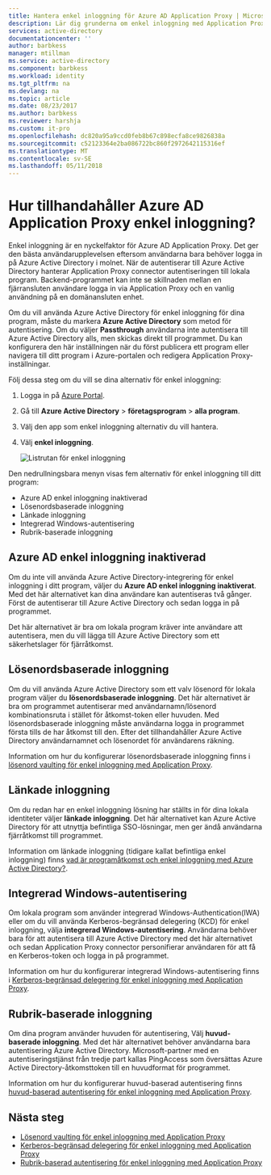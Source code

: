 ```yaml
---
title: Hantera enkel inloggning för Azure AD Application Proxy | Microsoft Docs
description: Lär dig grunderna om enkel inloggning med Application Proxy
services: active-directory
documentationcenter: ''
author: barbkess
manager: mtillman
ms.service: active-directory
ms.component: barbkess
ms.workload: identity
ms.tgt_pltfrm: na
ms.devlang: na
ms.topic: article
ms.date: 08/23/2017
ms.author: barbkess
ms.reviewer: harshja
ms.custom: it-pro
ms.openlocfilehash: dc820a95a9ccd0feb8b67c898ecfa8ce9826838a
ms.sourcegitcommit: c52123364e2ba086722bc860f2972642115316ef
ms.translationtype: MT
ms.contentlocale: sv-SE
ms.lasthandoff: 05/11/2018
---
```

# <a name="how-does-azure-ad-application-proxy-provide-single-sign-on"></a>Hur tillhandahåller Azure AD Application Proxy enkel inloggning?

Enkel inloggning är en nyckelfaktor för Azure AD Application Proxy.  Det ger den bästa användarupplevelsen eftersom användarna bara behöver logga in på Azure Active Directory i molnet. När de autentiserar till Azure Active Directory hanterar Application Proxy connector autentiseringen till lokala program. Backend-programmet kan inte se skillnaden mellan en fjärransluten användare logga in via Application Proxy och en vanlig användning på en domänansluten enhet. 

Om du vill använda Azure Active Directory för enkel inloggning för dina program, måste du markera **Azure Active Directory** som metod för autentisering. Om du väljer **Passthrough** användarna inte autentisera till Azure Active Directory alls, men skickas direkt till programmet. Du kan konfigurera den här inställningen när du först publicera ett program eller navigera till ditt program i Azure-portalen och redigera Application Proxy-inställningar. 

Följ dessa steg om du vill se dina alternativ för enkel inloggning:

1. Logga in på [Azure Portal](https://portal.azure.com).
2. Gå till **Azure Active Directory** > **företagsprogram** > **alla program**.
3. Välj den app som enkel inloggning alternativ du vill hantera.
4. Välj **enkel inloggning**.

   ![Listrutan för enkel inloggning](./media/application-proxy-single-sign-on/single-sign-on-mode.png)

Den nedrullningsbara menyn visas fem alternativ för enkel inloggning till ditt program:

* Azure AD enkel inloggning inaktiverad
* Lösenordsbaserade inloggning
* Länkade inloggning
* Integrerad Windows-autentisering
* Rubrik-baserade inloggning

## <a name="azure-ad-single-sign-on-disabled"></a>Azure AD enkel inloggning inaktiverad

Om du inte vill använda Azure Active Directory-integrering för enkel inloggning i ditt program, väljer du **Azure AD enkel inloggning inaktiverat**. Med det här alternativet kan dina användare kan autentiseras två gånger. Först de autentiserar till Azure Active Directory och sedan logga in på programmet. 

Det här alternativet är bra om lokala program kräver inte användare att autentisera, men du vill lägga till Azure Active Directory som ett säkerhetslager för fjärråtkomst. 

## <a name="password-based-sign-on"></a>Lösenordsbaserade inloggning

Om du vill använda Azure Active Directory som ett valv lösenord för lokala program väljer du **lösenordsbaserade inloggning**. Det här alternativet är bra om programmet autentiserar med användarnamn/lösenord kombinationsruta i stället för åtkomst-token eller huvuden. Med lösenordsbaserade inloggning måste användarna logga in programmet första tills de har åtkomst till den. Efter det tillhandahåller Azure Active Directory användarnamnet och lösenordet för användarens räkning. 

Information om hur du konfigurerar lösenordsbaserade inloggning finns i [lösenord vaulting för enkel inloggning med Application Proxy](../application-proxy-sso-azure-portal.md).

## <a name="linked-sign-on"></a>Länkade inloggning

Om du redan har en enkel inloggning lösning har ställts in för dina lokala identiteter väljer **länkade inloggning**. Det här alternativet kan Azure Active Directory för att utnyttja befintliga SSO-lösningar, men ger ändå användarna fjärråtkomst till programmet. 

Information om länkade inloggning (tidigare kallat befintliga enkel inloggning) finns [vad är programåtkomst och enkel inloggning med Azure Active Directory?](../active-directory-appssoaccess-whatis.md#how-does-single-sign-on-with-azure-active-directory-work).

## <a name="integrated-windows-authentication"></a>Integrerad Windows-autentisering

Om lokala program som använder integrerad Windows-Authentication(IWA) eller om du vill använda Kerberos-begränsad delegering (KCD) för enkel inloggning, välja **integrerad Windows-autentisering**. Användarna behöver bara för att autentisera till Azure Active Directory med det här alternativet och sedan Application Proxy connector personifierar användaren för att få en Kerberos-token och logga in på programmet. 

Information om hur du konfigurerar integrerad Windows-autentisering finns i [Kerberos-begränsad delegering för enkel inloggning med Application Proxy](application-proxy-configure-single-sign-on-with-kcd.md).

## <a name="header-based-sign-on"></a>Rubrik-baserade inloggning 

Om dina program använder huvuden för autentisering, Välj **huvud-baserade inloggning**. Med det här alternativet behöver användarna bara autentisering Azure Active Directory. Microsoft-partner med en autentiseringstjänst från tredje part kallas PingAccess som översättas Azure Active Directory-åtkomsttoken till en huvudformat för programmet. 

Information om hur du konfigurerar huvud-baserad autentisering finns [huvud-baserad autentisering för enkel inloggning med Application Proxy](../application-proxy-ping-access.md).

## <a name="next-steps"></a>Nästa steg

- [Lösenord vaulting för enkel inloggning med Application Proxy](../application-proxy-sso-azure-portal.md)
- [Kerberos-begränsad delegering för enkel inloggning med Application Proxy](application-proxy-configure-single-sign-on-with-kcd.md)
- [Rubrik-baserad autentisering för enkel inloggning med Application Proxy](../application-proxy-ping-access.md) 
